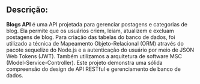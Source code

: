 ## Descrição:
**Blogs API** é uma API projetada para gerenciar postagens e categorias de blog. Ela permite que os usuários criem, leiam, atualizem e excluam postagens de blog. 
Para criação das tabelas do banco de dados, foi utilizado a técnica de Mapeamento Objeto-Relacional (ORM) através do pacote sequelize do Node.js e 
a autenticação do usuário por meio de JSON Web Tokens (JWT).
Também utilizamos a arquitetura de software MSC (Model-Service-Controller).
Este projeto demonstra uma sólida compreensão do design de API RESTful e gerenciamento de banco de dados.
